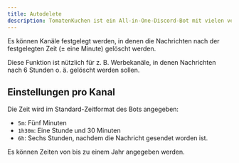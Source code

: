 ```yaml
---
title: Autodelete
description: TomatenKuchen ist ein All-in-One-Discord-Bot mit vielen verschiedenen Funktionen. Erklärt die Einrichtung von Kanälen, in denen Nachrichten nach einer bestimmten Zeit gelöscht werden.
---
```


Es können Kanäle festgelegt werden, in denen die Nachrichten nach der festgelegten Zeit (± eine Minute) gelöscht werden.

Diese Funktion ist nützlich für z. B. Werbekanäle, in denen Nachrichten nach 6 Stunden o. ä. gelöscht werden sollen.

## Einstellungen pro Kanal

Die Zeit wird im Standard-Zeitformat des Bots angegeben:
- `5m`: Fünf Minuten
- `1h30m`: Eine Stunde und 30 Minuten
- `6h`: Sechs Stunden, nachdem die Nachricht gesendet worden ist.

Es können Zeiten von bis zu einem Jahr angegeben werden.
